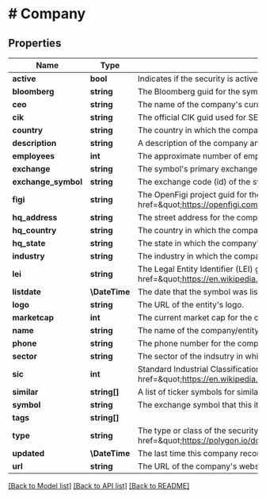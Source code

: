 # # Company

## Properties

Name | Type | Description | Notes
------------ | ------------- | ------------- | -------------
**active** | **bool** | Indicates if the security is actively listed.  If false, this means the company is no longer listed and cannot be traded. | [optional]
**bloomberg** | **string** | The Bloomberg guid for the symbol. | [optional]
**ceo** | **string** | The name of the company&#39;s current CEO. | [optional]
**cik** | **string** | The official CIK guid used for SEC database/filings. | [optional]
**country** | **string** | The country in which the company is registered. | [optional]
**description** | **string** | A description of the company and what they do/offer. | [optional]
**employees** | **int** | The approximate number of employees for the company. | [optional]
**exchange** | **string** | The symbol&#39;s primary exchange. | [optional]
**exchange_symbol** | **string** | The exchange code (id) of the symbol&#39;s primary exchange. | [optional]
**figi** | **string** | The OpenFigi project guid for the symbol. (&lt;a rel&#x3D;\&quot;nofollow\&quot; target&#x3D;\&quot;_blank\&quot; href&#x3D;\&quot;https://openfigi.com/\&quot;&gt;https://openfigi.com/&lt;/a&gt;) | [optional]
**hq_address** | **string** | The street address for the company&#39;s headquarters. | [optional]
**hq_country** | **string** | The country in which the company&#39;s headquarters is located. | [optional]
**hq_state** | **string** | The state in which the company&#39;s headquarters is located. | [optional]
**industry** | **string** | The industry in which the company operates. | [optional]
**lei** | **string** | The Legal Entity Identifier (LEI) guid for the symbol. (&lt;a rel&#x3D;\&quot;nofollow\&quot; target&#x3D;\&quot;_blank\&quot; href&#x3D;\&quot;https://en.wikipedia.org/wiki/Legal_Entity_Identifier\&quot;&gt;https://en.wikipedia.org/wiki/Legal_Entity_Identifier&lt;/a&gt;) | [optional]
**listdate** | **\DateTime** | The date that the symbol was listed on the exchange. | [optional]
**logo** | **string** | The URL of the entity&#39;s logo. | [optional]
**marketcap** | **int** | The current market cap for the company. | [optional]
**name** | **string** | The name of the company/entity. | [optional]
**phone** | **string** | The phone number for the company. This is usually a corporate contact number. | [optional]
**sector** | **string** | The sector of the indsutry in which the symbol operates. | [optional]
**sic** | **int** | Standard Industrial Classification (SIC) id for the symbol. (&lt;a rel&#x3D;\&quot;nofollow\&quot; target&#x3D;\&quot;_blank\&quot; href&#x3D;\&quot;https://en.wikipedia.org/wiki/Standard_Industrial_Classification\&quot;&gt;https://en.wikipedia.org/wiki/Legal_Entity_Identifier&lt;/a&gt;) | [optional]
**similar** | **string[]** | A list of ticker symbols for similar companies. | [optional]
**symbol** | **string** | The exchange symbol that this item is traded under. | [optional]
**tags** | **string[]** |  | [optional]
**type** | **string** | The type or class of the security.  (&lt;a alt&#x3D;\&quot;Full List of Ticker Types\&quot; href&#x3D;\&quot;https://polygon.io/docs/stocks/get_v3_reference_tickers_types\&quot;&gt;Full List of Ticker Types&lt;/a&gt;) | [optional]
**updated** | **\DateTime** | The last time this company record was updated. | [optional]
**url** | **string** | The URL of the company&#39;s website | [optional]

[[Back to Model list]](../../README.md#models) [[Back to API list]](../../README.md#endpoints) [[Back to README]](../../README.md)
